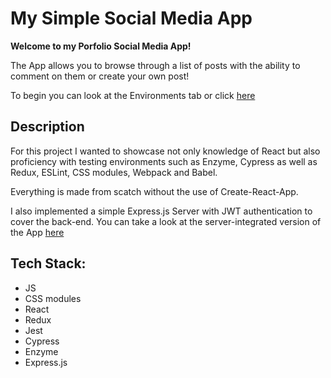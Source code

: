 # My Simple Social Media App
**Welcome to my Porfolio Social Media App!**

The App allows you to browse through a list of posts with the ability to comment on them or create your own post!

To begin you can look at the Environments tab or click [here](https://genericdude1998.github.io/Social-Media-App-Portfolio/#/)

## Description

For this project I wanted to showcase not only knowledge of React but also proficiency with testing environments such as Enzyme, Cypress as well as Redux, ESLint, CSS modules, Webpack and Babel.

Everything is made from scatch without the use of Create-React-App.

I also implemented a simple Express.js Server with JWT authentication to cover the back-end. You can take a look at the server-integrated version of the App [here](https://github.com/genericdude1998/Social-Media-App-Portfolio/tree/develop) 

## Tech Stack:
- JS
- CSS modules
- React
- Redux
- Jest
- Cypress
- Enzyme
- Express.js
